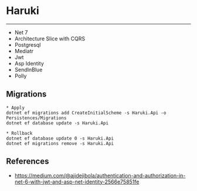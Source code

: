 # Haruki



---

* Net 7
* Architecture Slice with CQRS
* Postgresql
* Mediatr
* Jwt
* Asp Identity
* SendInBlue
* Polly

## Migrations

~~~
* Apply
dotnet ef migrations add CreateInitialScheme -s Haruki.Api -o Persistences/Migrations
dotnet ef database update -s Haruki.Api
~~~

~~~
* Rollback
dotnet ef database update 0 -s Haruki.Api
dotnet ef migrations remove -s Haruki.Api
~~~

## References

* https://medium.com/@ajidejibola/authentication-and-authorization-in-net-6-with-jwt-and-asp-net-identity-2566e75851fe
